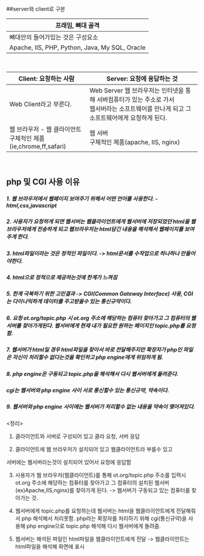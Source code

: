 ##server와 client로 구분

프래임, 뼈대 골격 |
---------------------|
뼈대안의 들어가있는 것은 구성요소 | 
Apache, IIS, PHP, Python, Java, My SQL, Oracle |

<br/>

Client: 요청하는 사람 | Server: 요청에 응답하는 것
-----------------------|-----------------------------------
Web Client라고 부른다.| Web Server 웹 브라우저는 인터넷을 통해 서버컴퓨터가 있는 주소로 가서 <br/> 웹서버라는 소프트웨어를 만나게 되고 그 소프트웨어에게 요청하게 된다.
웹 브라우저 - 웹 클라이언트<br/>구체적인 제품(ie,chrome,ff,safari) | 웹 서버<br/>구체적인 제품(apache, IIS, nginx)

<br/>

## php 및 CGI 사용 이유

##### 1. 웹 브라우저에서 웹페이지 보여주기 위해서 어떤 언어를 사용한다. - html,css,javascript

##### 2. 사용자가 요청하게 되면 웹서버는 웹클라이언트에게 웹서버에 저장되었던 html을 웹브라우저에게 전송하게 되고 웹브라우저는 html담긴 내용을 해석해서 웹페이지를 보여주게 한다. 

##### 3. html파일이라는 것은 정적인 파일이다. -> html문서를 수작업으로 하나하나 만들어야한다. 

##### 4. html으로 정적으로 제공하는것에 한계가 느껴짐

##### 5. 한계 극복하기 위한 고민결과 -> CGI(Common Gateway Interface) 사용, CGI는 다이나믹하게 데이터를 주고받을수 있는 통신규약이다.
 
##### 6. 요청 ot.org/topic.php 시 ot.org 주소에 해당하는 컴퓨터 찾아가고 그 컴퓨터의 웹서버를 찾아가게된다. 웹서버에게 현재 내가 필요한 원하는 페이지인 topic.php를 요청함.

##### 7. 웹서버가 html일 경우 html파일을 찾아서 바로 전달해주지만 확장자가 php인 파일은 자신이 처리할수 없다는것을 확인하고 php engine에게 위임하게 됨.

##### 8. php engine은 구동되고 topic.php을 해석해서 다시 웹서버에게 돌려준다.

##### cgi는 웹서버와 php engine 사이 서로 통신할수 있는 통신규약, 약속이다.  


##### 9. 웹서버와 php engine 사이에는 웹서버가 처리할수 없는 내용을 약속이 맺어져있다.


<정리>

1. 클라이언트와 서버로 구성되어 있고 클라 요청, 서버 응답

2. 클라이언트에 웹 브라우저가 설치되어 있고 웹클라이언트라 부를수 있고 

서버에는 웹서버라는것이 설치되어 있어서 요청에 응답함

3. 사용자가 웹 브라우저(웹클라이언트)를 통해 ot.org/topic.php 주소를 입력시 ot.org 주소에 해당하는 컴퓨터를 찾아가고 그 컴퓨터의 설치된 웹서버(ex)Apache,IIS,nginx)를 찾아가게 된다. -> 웹서버가 구동되고 있는 컴퓨터를 찾아가는 것.

4. 웹서버에게 topic.php를 요청하는데 웹서버는 html을 웹클라이언트에게 전달해줘서 php 해석해서 처리못함.
php라는 확장자를 처리하기 위해 cgi(통신규약)을 사용해 php engine으로 topic.php 해석해 다시 웹서버에게 돌려줌.

5. 웹서버는 해석된 파일인 html파일을 웹클라이언트에게 전달 -> 웹클라이언트는 html파일을 해석해 화면에 표시
 


